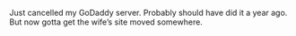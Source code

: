 <!--
id: 228338743
link: http://kevinisom.info/post/228338743/just-cancelled-my-godaddy-server-probably-should
slug: just-cancelled-my-godaddy-server-probably-should
date: Sat Oct 31 2009 12:21:41 GMT+1300 (NZDT)
raw: {"blog_name":"kevinisom","id":228338743,"post_url":"http://kevinisom.info/post/228338743/just-cancelled-my-godaddy-server-probably-should","slug":"just-cancelled-my-godaddy-server-probably-should","type":"text","date":"2009-10-30 23:21:41 GMT","timestamp":1256944901,"state":"published","format":"html","reblog_key":"fLFXYbI6","tags":[],"short_url":"http://tmblr.co/Zw68YyDd2mt","highlighted":[],"feed_item":"http://twitter.com/kev_nz/statuses/5300085268","from_feed_id":"650289","note_count":0,"title":null,"body":"<p>Just cancelled my GoDaddy server. Probably should have did it a year ago. But now gotta get the wife&#8217;s site moved somewhere.</p>"}
publish: 2009-10-031
tags: 
title: null
-->


Just cancelled my GoDaddy server. Probably should have did it a year
ago. But now gotta get the wife’s site moved somewhere.


